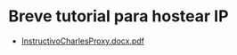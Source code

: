 # Breve tutorial para hostear IP

- [InstructivoCharlesProxy.docx.pdf](https://github.com/MariaRod123/hosteo-IP-con-charles-proxy/files/10692848/InstructivoCharlesProxy.docx.pdf)



